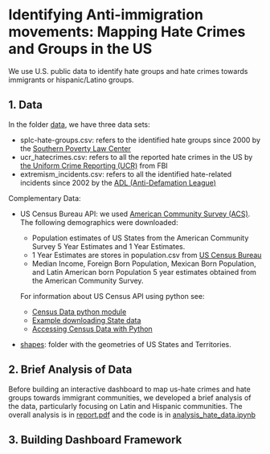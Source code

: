 # Identifying Anti-immigration movements: Mapping Hate Crimes and Groups in the US

We use U.S. public data to identify hate groups and hate crimes towards immigrants or hispanic/Latino groups.

## 1. Data
In the folder [data](/data), we have three data sets:  
* splc-hate-groups.csv: refers to the identified hate groups since 2000 by the [Southern Poverty Law Center](https://www.splcenter.org/hate-map)
* ucr_hatecrimes.csv: refers to all the reported hate crimes in the US by [the Uniform Crime Reporting (UCR)](https://crime-data-explorer.fr.cloud.gov/downloads-and-docs) from FBI
* extremism_incidents.csv: refers to all the identified hate-related incidents since 2002 by the [ADL (Anti-Defamation League)](https://www.adl.org/adl-hate-crime-map)

Complementary Data:  
* US Census Bureau API: we used [American Community Survey (ACS)](https://www.census.gov/programs-surveys/acs/technical-documentation/summary-file-documentation.html). 
    The following demographics were downloaded:  
    * Population estimates of US States from the American Community Survey 5 Year Estimates and 1 Year Estimates. 
    * 1 Year Estimates are stores in population.csv from [US Census Bureau](https://www2.census.gov/programs-surveys/popest/tables/2010-2019/state/totals/)
    * Median Income, Foreign Born Population, Mexican Born Population, and Latin American born Population
    5 year estimates obtained from the American Community Survey.
    
    For information about US Census API using python see:
    * [Census Data python module](https://jtleider.github.io/censusdata/)
    * [Example downloading State data](https://jtleider.github.io/censusdata/example3.html)
    * [Accessing Census Data with Python](https://towardsdatascience.com/accessing-census-data-with-python-3e2f2b56e20d)

* [shapes](/data/shapes): folder with the geometries of US States and Territories.

## 2. Brief Analysis of Data

Before building an interactive dashboard to map us-hate crimes and hate groups towards immigrant communities, we developed a brief analysis of the data, particularly focusing on Latin and Hispanic communities. 
The overall analysis is in [report.pdf](report.pdf) and the code is in [analysis_hate_data.ipynb](analysis_hate_data.ipynb)

## 3. Building Dashboard Framework